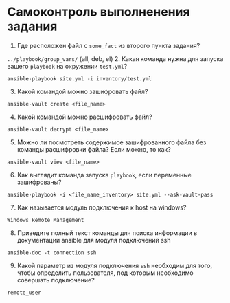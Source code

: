 # Самоконтроль выполненения задания

1. Где расположен файл с `some_fact` из второго пункта задания?

`../playbook/group_vars/` (all, deb, el)
2. Какая команда нужна для запуска вашего `playbook` на окружении `test.yml`?

`ansible-playbook site.yml -i inventory/test.yml`

3. Какой командой можно зашифровать файл?

`ansible-vault create <file_name>`

4. Какой командой можно расшифровать файл?

`ansible-vault decrypt <file_name>`

5. Можно ли посмотреть содержимое зашифрованного файла без команды расшифровки файла? Если можно, то как?

`ansible-vault view <file_name>`

6. Как выглядит команда запуска `playbook`, если переменные зашифрованы?

`ansible-playbook -i <file_name_inventory> site.yml --ask-vault-pass`

7. Как называется модуль подключения к host на windows?

`Windows Remote Management`

8. Приведите полный текст команды для поиска информации в документации ansible для модуля подключений ssh

`ansible-doc -t connection ssh`

9. Какой параметр из модуля подключения `ssh` необходим для того, чтобы определить пользователя, под которым необходимо совершать подключение?

`remote_user`
